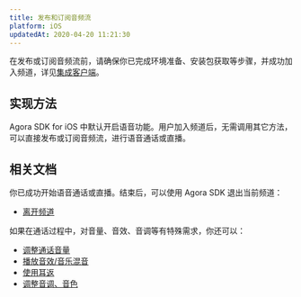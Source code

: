 ```yaml
---
title: 发布和订阅音频流
platform: iOS
updatedAt: 2020-04-20 11:21:30
---
```

在发布或订阅音频流前，请确保你已完成环境准备、安装包获取等步骤，并成功加入频道，详见[集成客户端](/cn/Voice/ios_audio)。

## 实现方法
Agora SDK for iOS 中默认开启语音功能。用户加入频道后，无需调用其它方法，可以直接发布或订阅音频流，进行语音通话或直播。

## 相关文档
你已成功开始语音通话或直播。结束后，可以使用 Agora SDK 退出当前频道：

* [离开频道](/cn/Voice/leave_ios)

如果在通话过程中，对音量、音效、音调等有特殊需求，你还可以：

* [调整通话音量](/cn/Voice/volume_ios_audio)
* [播放音效/音乐混音](/cn/Voice/effect_mixing_ios_audio)
* [使用耳返](/cn/Voice/in-ear_ios_audio)
* [调整音调、音色](/cn/Voice/voice_effect_ios_audio)
